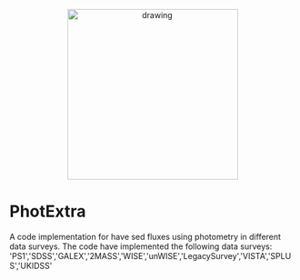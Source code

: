 <p align="center">
	<img src="phtoextra.png" alt="drawing" width="300"/>
</p>


# PhotExtra 
A code implementation for have sed fluxes using photometry in different data surveys. The code have implemented the following data surveys:
'PS1','SDSS','GALEX','2MASS','WISE','unWISE','LegacySurvey','VISTA','SPLUS','UKIDSS'

